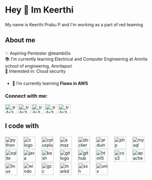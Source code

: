 <h1 align="left">Hey 👋 Im Keerthi</h1>

###

<p align="left">My name is Keerthi Prabu P and I'm working as a part of red teaming</p>

###

<h2 align="left">About me</h2>

###

<p align="left">✨ Aspiring Pentester @teambi0s<br>📚 I'm currently learning Electrical and Computer Engineering at Amrita school of engineering, Amritapuri<br>🎯 Interested in:  Cloud security</p>

###

- 🌱 I’m currently learning **Flaws in AWS**

<h3 align="left">Connect with me:</h3>
<p align="left">
<a href="https://instagram.com/_tr4c3" target="blank"><img align="center" src="https://raw.githubusercontent.com/rahuldkjain/github-profile-readme-generator/master/src/images/icons/Social/instagram.svg" alt="_tr4c3" height="30" width="40" /></a>
<a href="https://github.com/keerthiprabup" target="blank"><img align="center" src="https://raw.githubusercontent.com/rahuldkjain/github-profile-readme-generator/master/src/images/icons/Social/github.svg"
alt="_tr4c3" height="30" width="40" /></a>
<a href="https://www.facebook.com/tr4c3.734/" target="blank"><img align="center" src="https://raw.githubusercontent.com/rahuldkjain/github-profile-readme-generator/master/src/images/icons/Social/facebook.svg"
alt="_tr4c3" height="30" width="40" /></a>
<a href="https://discordapp.com/users/1033217966373863544" target="blank"><img align="center" src="https://raw.githubusercontent.com/rahuldkjain/github-profile-readme-generator/master/src/images/icons/Social/discord.svg"
alt="_tr4c3" height="30" width="40" /></a>
<a href="mailto:keerthiprabup@gmail.com" target="blank"><img align="center" src="https://imgs.search.brave.com/T5kVHXItENHThBjYAzb06GAbHymAM7PV-3FCfsPiZIA/rs:fit:860:0:0/g:ce/aHR0cHM6Ly9sb2dv/dHlwLnVzL2ZpbGUv/Z21haWwuc3Zn.svg"
alt="_tr4c3" height="30" width="40" /></a>
</p>


###

<h2 align="left">I code with</h2>

###

<div align="left">
  <img src="https://cdn.jsdelivr.net/gh/devicons/devicon/icons/python/python-original.svg" height="40" alt="python logo" title="Python" />
  <img width="12" />
  <img src="https://cdn.jsdelivr.net/gh/devicons/devicon/icons/c/c-original.svg" height="40" alt="c logo" title="C" />
  <img width="12" />
  <img src="https://cdn.jsdelivr.net/gh/devicons/devicon/icons/cplusplus/cplusplus-original.svg" height="40" alt="cplusplus logo" title="C++" />
  <img width="12" />
  <img src="https://cdn.jsdelivr.net/gh/devicons/devicon/icons/amazonwebservices/amazonwebservices-original.svg" height="40" alt="amazonwebservices logo" title="AWS" />
  <img width="12" />
  <img src="https://cdn.jsdelivr.net/gh/devicons/devicon/icons/docker/docker-original.svg" height="40" alt="docker logo" title="Docker" />
  <img width="12" />
  <img src="https://cdn.jsdelivr.net/gh/devicons/devicon/icons/arduino/arduino-original.svg" height="40" alt="arduino logo" title="Arduino" />
  <img width="12" />
  <img src="https://cdn.jsdelivr.net/gh/devicons/devicon/icons/php/php-original.svg" height="40" alt="php logo" title="PHP" />
  <img width="12" />
  <img src="https://cdn.jsdelivr.net/gh/devicons/devicon/icons/mysql/mysql-original.svg" height="40" alt="mysql logo" title="Mysql" />
  <img width="12" />
  <img src="https://cdn.jsdelivr.net/gh/devicons/devicon/icons/sqlite/sqlite-original.svg" height="40" alt="sqlite logo" title="Sqlite" />
  <img width="12" />
  <img src="https://cdn.jsdelivr.net/gh/devicons/devicon/icons/java/java-original.svg" height="40" alt="java logo" title="Java" />
  <img width="12" />
  <img src="https://cdn.jsdelivr.net/gh/devicons/devicon/icons/bash/bash-original.svg" height="40" alt="bash logo" title="Bash" />
  <img width="12" />
  <img src="https://cdn.jsdelivr.net/gh/devicons/devicon/icons/git/git-original.svg" height="40" alt="git logo" title="Git" />
  <img width="12" />
  <img src="https://cdn.jsdelivr.net/gh/devicons/devicon/icons/github/github-original.svg" height="40" alt="github logo" title="Github" />
  <img width="12" />
  <img src="https://cdn.jsdelivr.net/gh/devicons/devicon/icons/html5/html5-original.svg" height="40" alt="html5 logo" title="HTML5" />
  <img width="12" />
  <img src="https://cdn.jsdelivr.net/gh/devicons/devicon/icons/css3/css3-original.svg" height="40" alt="css3 logo" title="CSS3" />
  <img width="12" />
  <img src="https://cdn.jsdelivr.net/gh/devicons/devicon/icons/apache/apache-original.svg" height="40" alt="apache logo" title="Apache" />
  <img width="12" />
  <img src="https://cdn.jsdelivr.net/gh/devicons/devicon/icons/linux/linux-original.svg" height="40" alt="linux logo" title="Linux" />
  <img width="12" />
  <img src="https://cdn.jsdelivr.net/gh/devicons/devicon/icons/windows8/windows8-original.svg" height="40" alt="windows8 logo" title="Windows" />
  <img width="12" />
  <img src="https://cdn.jsdelivr.net/gh/devicons/devicon/icons/gcc/gcc-original.svg" height="40" alt="gcc logo" title="GCC" />
  <img width="12" />
  <img src="https://cdn.jsdelivr.net/gh/devicons/devicon/icons/markdown/markdown-original.svg" height="40" alt="markdown logo" title="Markdown" />
  <img width="12" />
  <img src="https://cdn.jsdelivr.net/gh/devicons/devicon/icons/ssh/ssh-original.svg" height="40" alt="ssh logo" title="SSH" />
  <img width="12" />
  <img src="https://cdn.jsdelivr.net/gh/devicons/devicon/icons/unix/unix-original.svg" height="40" alt="unix logo" title="Unix" />
  <img width="12" />
</div>

###
